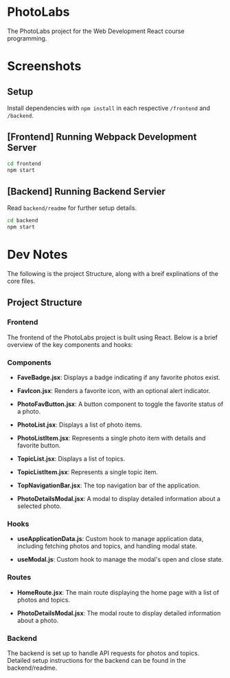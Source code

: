 # PhotoLabs
The PhotoLabs project for the Web Development React course programming.

# Screenshots

## Setup

Install dependencies with `npm install` in each respective `/frontend` and `/backend`.

## [Frontend] Running Webpack Development Server

```sh
cd frontend
npm start
```

## [Backend] Running Backend Servier

Read `backend/readme` for further setup details.

```sh
cd backend
npm start
```

# Dev Notes
The following is the project Structure, along with a breif explinations of the core files.

## Project Structure
### **Frontend**
The frontend of the PhotoLabs project is built using React. Below is a brief overview of the key components and hooks:

### Components
- **FaveBadge.jsx**: Displays a badge indicating if any favorite photos exist.

- **FavIcon.jsx**: Renders a favorite icon, with an optional alert indicator.

- **PhotoFavButton.jsx**: A button component to toggle the favorite status of a photo.

- **PhotoList.jsx**: Displays a list of photo items.

- **PhotoListItem.jsx**: Represents a single photo item with details and favorite button.

- **TopicList.jsx**: Displays a list of topics.

- **TopicListItem.jsx**: Represents a single topic item.

- **TopNavigationBar.jsx**: The top navigation bar of the application.

- **PhotoDetailsModal.jsx**: A modal to display detailed information about a selected photo.
### Hooks
- **useApplicationData.js**: Custom hook to manage application data, including fetching photos and topics, and handling modal state.

- **useModal.js**: Custom hook to manage the modal's open and close state.
### Routes
- **HomeRoute.jsx**: The main route displaying the home page with a list of photos and topics.

- **PhotoDetailsModal.jsx**: The modal route to display detailed information about a photo.

### **Backend**
The backend is set up to handle API requests for photos and topics. Detailed setup instructions for the backend can be found in the backend/readme.